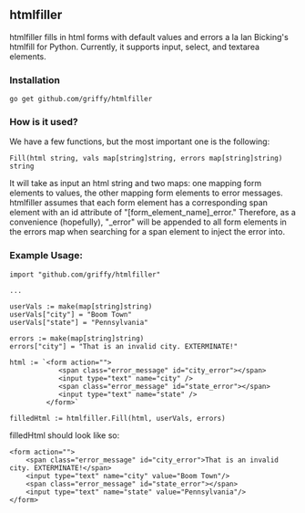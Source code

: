 ## htmlfiller

htmlfiller fills in html forms with default values and errors a la Ian Bicking's htmlfill for Python. Currently, it supports input, select, and textarea elements.

### Installation

    go get github.com/griffy/htmlfiller

### How is it used?
We have a few functions, but the most important one is the following: 

    Fill(html string, vals map[string]string, errors map[string]string) string
    
It will take as input an html string and two maps: one mapping form elements to values, the other mapping form elements to error messages. htmlfiller assumes that each form element has a corresponding span element with an id attribute of "[form_element_name]_error." Therefore, as a convenience (hopefully), "_error" will be appended to all form elements in the errors map when searching for a span element to inject the error into.

### Example Usage:
    
    import "github.com/griffy/htmlfiller"

    ...

    userVals := make(map[string]string)
    userVals["city"] = "Boom Town"
    userVals["state"] = "Pennsylvania"

    errors := make(map[string]string)
    errors["city"] = "That is an invalid city. EXTERMINATE!"

    html := `<form action="">
                <span class="error_message" id="city_error"></span>
                <input type="text" name="city" />
                <span class="error_message" id="state_error"></span>
                <input type="text" name="state" />
             </form>`

    filledHtml := htmlfiller.Fill(html, userVals, errors)

filledHtml should look like so:

    <form action="">
        <span class="error_message" id="city_error">That is an invalid city. EXTERMINATE!</span>
        <input type="text" name="city" value="Boom Town"/>
        <span class="error_message" id="state_error"></span>
        <input type="text" name="state" value="Pennsylvania"/>
    </form>
 
